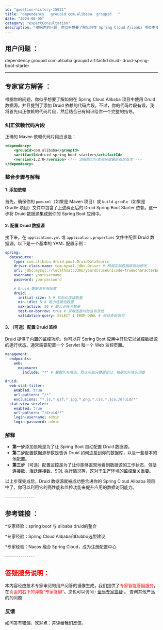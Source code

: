 ```yaml
---
id: "question-history-15021"
title: "dependency   groupid com.alibaba  groupid   "
date: "2024-06-05"
category: "expertConsultation"
description: "根据你的问题，你似乎想要了解如何在 Spring Cloud Alibaba 项目中使用 Druid 数据源，并且提到了添加 Druid 依赖的代码片段。不过，你的代码片段有误，我将首先纠正依赖的代码片段，然后结合已有知识给你一个完整的指导。### 纠正依赖代码片段正确的 Maven 依赖代码片段应"
---
```


## 用户问题 ： 
 dependency   groupid com.alibaba  groupid   artifactid druid- druid-spring-boot-starter  

---------------
## 专家官方解答 ：

根据你的问题，你似乎想要了解如何在 Spring Cloud Alibaba 项目中使用 Druid 数据源，并且提到了添加 Druid 依赖的代码片段。不过，你的代码片段有误，我将首先纠正依赖的代码片段，然后结合已有知识给你一个完整的指导。

### 纠正依赖代码片段
正确的 Maven 依赖代码片段应该是：

```xml
<dependency>
    <groupId>com.alibaba</groupId>
    <artifactId>druid-spring-boot-starter</artifactId>
    <version>1.2.0</version> <!-- 请根据实际查询获取最新稳定版本 -->
</dependency>
```

### 整合步骤与解释

#### 1. 添加依赖
首先，确保你的 `pom.xml`（如果是 Maven 项目）或 `build.gradle`（如果是 Gradle 项目）文件中包含了上述纠正后的 Druid Spring Boot Starter 依赖。这一步将 Druid 数据源集成到你的 Spring Boot 应用中。

#### 2. 配置 Druid 数据源
接下来，在 `application.yml` 或 `application.properties` 文件中配置 Druid 数据源。以下是一个基本的 YAML 配置示例：

```yaml
spring:
  datasource:
    type: com.alibaba.druid.pool.DruidDataSource
    driver-class-name: com.mysql.jdbc.Driver # 根据实际数据库驱动修改
    url: jdbc:mysql://localhost:3306/yourdb?useUnicode=true&characterEncoding=utf8&serverTimezone=UTC # 数据库URL
    username: yourusername
    password: yourpassword
    
    # Druid 数据源专有配置
    druid:
      initial-size: 5 # 初始化连接数量
      min-idle: 5 # 最小连接池数量
      max-active: 20 # 最大连接池数量
      test-on-borrow: true # 获取连接时检查有效性
      validation-query: SELECT 1 FROM DUAL # 验证查询语句
```

#### 3. （可选）配置 Druid 监控
Druid 提供了内置的监控功能，你可以在 Spring Boot 应用中开启它以监控数据源的运行状态。通常需要配置一个 Servlet 和一个 Web 监控页面。

```yaml
management:
  endpoints:
    web:
      exposure:
        include: "*" # 暴露所有端点，默认可能只暴露部分，根据实际情况调整
      
druid:
  web-stat-filter:
    enabled: true
    url-pattern: "/*"
    exclusions: "*.js,*.gif,*.jpg,*.png,*.css,*.ico,/druid/*"
  stat-view-servlet:
    enabled: true
    url-pattern: "/druid/*"
    login-username: admin
    login-password: admin
```

### 解释
- **第一步**添加依赖是为了让 Spring Boot 自动配置 Druid 数据源。
- **第二步**配置数据源参数是告诉 Druid 如何连接到你的数据库，以及一些基本的池配置。
- **第三步**（可选）配置监控是为了让你能够直观地看到数据源的工作状态，包括连接数、活跃连接数、SQL 执行情况等，这对于生产环境的监控至关重要。

以上步骤完成后，Druid 数据源就被成功整合进你的 Spring Cloud Alibaba 项目中了，你可以利用它的高性能和监控功能来提升应用的数据访问能力。


<font color="#949494">---------------</font> 


## 参考链接 ：

*专家经验：spring boot 与 alibaba druid的整合 
 
 *专家经验：Spring Cloud Alibaba和Dubbo选型建议 
 
 *专家经验：Nacos 融合 Spring Cloud，成为注册配置中心 


 <font color="#949494">---------------</font> 
 


## <font color="#FF0000">答疑服务说明：</font> 

本内容经由技术专家审阅的用户问答的镜像生成，我们提供了<font color="#FF0000">专家智能答疑服务</font>，在<font color="#FF0000">页面的右下的浮窗”专家答疑“</font>。您也可以访问 : [全局专家答疑](https://answer.opensource.alibaba.com/docs/intro) 。 咨询其他产品的的问题

### 反馈
如问答有错漏，欢迎点：[差评](https://ai.nacos.io/user/feedbackByEnhancerGradePOJOID?enhancerGradePOJOId=15090)给我们反馈。
